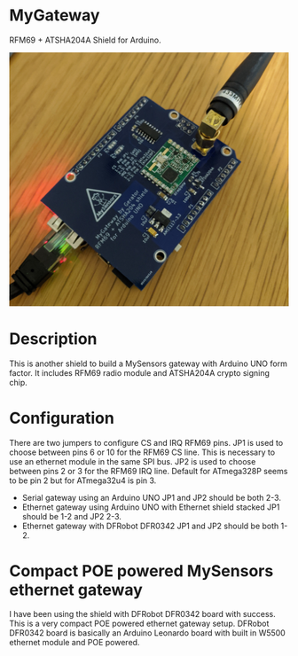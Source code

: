 # MyGateway
RFM69 + ATSHA204A Shield for Arduino.

![MyGateway shield on DFRobot board](https://github.com/ger-ator/MyGateway/raw/master/pics/dfrobot_gateway.jpg)

# Description
This is another shield to build a MySensors gateway with Arduino UNO form factor. 
It includes RFM69 radio module and ATSHA204A crypto signing chip.

# Configuration
There are two jumpers to configure CS and IRQ RFM69 pins.
JP1 is used to choose between pins 6 or 10 for the RFM69 CS line. This is necessary to use an ethernet module in the same SPI bus.
JP2 is used to choose between pins 2 or 3 for the RFM69 IRQ line. Default for ATmega328P seems to be pin 2 but for ATmega32u4 is pin 3.
 - Serial gateway using an Arduino UNO JP1 and JP2 should be both 2-3.
 - Ethernet gateway using Arduino UNO with Ethernet shield stacked JP1 should be 1-2 and JP2 2-3.
 - Ethernet gateway with DFRobot DFR0342 JP1 and JP2 should be both 1-2.

# Compact POE powered MySensors ethernet gateway
I have been using the shield with DFRobot DFR0342 board with success. This is a very compact POE powered ethernet gateway setup. DFRobot DFR0342 board is basically an Arduino Leonardo board with built in W5500 ethernet module and POE powered.


